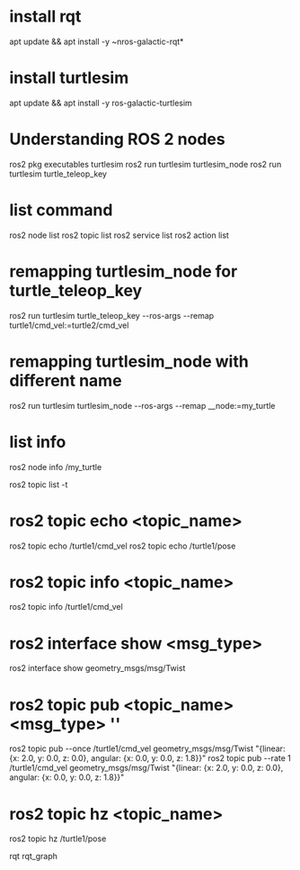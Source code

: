 # install rqt
apt update && apt install -y ~nros-galactic-rqt*

# install turtlesim
apt update && apt install -y ros-galactic-turtlesim

# Understanding ROS 2 nodes
ros2 pkg executables turtlesim
ros2 run turtlesim turtlesim_node
ros2 run turtlesim turtle_teleop_key

# list command
ros2 node list
ros2 topic list
ros2 service list
ros2 action list

# remapping turtlesim_node for turtle_teleop_key
ros2 run turtlesim turtle_teleop_key --ros-args --remap turtle1/cmd_vel:=turtle2/cmd_vel

# remapping turtlesim_node with different name
ros2 run turtlesim turtlesim_node --ros-args --remap __node:=my_turtle

# list info
ros2 node info /my_turtle

ros2 topic list -t

# ros2 topic echo <topic_name>
ros2 topic echo /turtle1/cmd_vel
ros2 topic echo /turtle1/pose

# ros2 topic info <topic_name>
ros2 topic info /turtle1/cmd_vel


# ros2 interface show <msg_type>
ros2 interface show geometry_msgs/msg/Twist
# ros2 topic pub <topic_name> <msg_type> '<args>'
ros2 topic pub --once /turtle1/cmd_vel geometry_msgs/msg/Twist "{linear: {x: 2.0, y: 0.0, z: 0.0}, angular: {x: 0.0, y: 0.0, z: 1.8}}"
ros2 topic pub --rate 1 /turtle1/cmd_vel geometry_msgs/msg/Twist "{linear: {x: 2.0, y: 0.0, z: 0.0}, angular: {x: 0.0, y: 0.0, z: 1.8}}"

# ros2 topic hz <topic_name>
ros2 topic hz /turtle1/pose

rqt
rqt_graph


